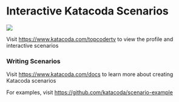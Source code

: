 # Interactive Katacoda Scenarios

[![](http://shields.katacoda.com/katacoda/topcodertv/count.svg)](https://www.katacoda.com/topcodertv "Get your profile on Katacoda.com")

Visit https://www.katacoda.com/topcodertv to view the profile and interactive scenarios

### Writing Scenarios
Visit https://www.katacoda.com/docs to learn more about creating Katacoda scenarios

For examples, visit https://github.com/katacoda/scenario-example

